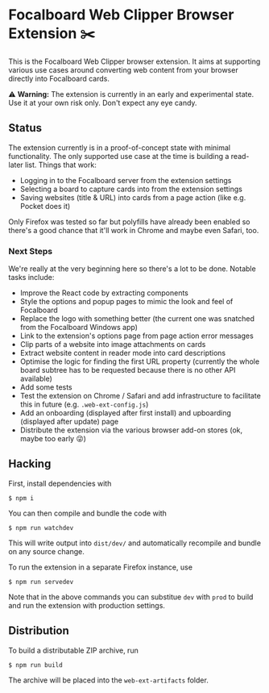 # Focalboard Web Clipper Browser Extension ✂️

This is the Focalboard Web Clipper browser extension. It aims at supporting various use cases around converting web content from your browser directly into Focalboard cards.

⚠️ **Warning:** The extension is currently in an early and experimental state. Use it at your own risk only. Don't expect any eye candy.

## Status

The extension currently is in a proof-of-concept state with minimal functionality. The only supported use case at the time is building a read-later list. Things that work:

- Logging in to the Focalboard server from the extension settings
- Selecting a board to capture cards into from the extension settings
- Saving websites (title & URL) into cards from a page action (like e.g. Pocket does it)

Only Firefox was tested so far but polyfills have already been enabled so there's a good chance that it'll work in Chrome and maybe even Safari, too.

### Next Steps

We're really at the very beginning here so there's a lot to be done. Notable tasks include:

- Improve the React code by extracting components
- Style the options and popup pages to mimic the look and feel of Focalboard
- Replace the logo with something better (the current one was snatched from the Focalboard Windows app)
- Link to the extension's options page from page action error messages
- Clip parts of a website into image attachments on cards
- Extract website content in reader mode into card descriptions
- Optimise the logic for finding the first URL property (currently the whole board subtree has to be requested because there is no other API available)
- Add some tests
- Test the extension on Chrome / Safari and add infrastructure to facilitate this in future (e.g. `.web-ext-config.js`)
- Add an onboarding (displayed after first install) and upboarding (displayed after update) page
- Distribute the extension via the various browser add-on stores (ok, maybe too early 😜)

## Hacking

First, install dependencies with

```
$ npm i
```

You can then compile and bundle the code with

```
$ npm run watchdev
```

This will write output into `dist/dev/` and automatically recompile and bundle on any source change.

To run the extension in a separate Firefox instance, use

```
$ npm run servedev
```

Note that in the above commands you can substitue `dev` with `prod` to build and run the extension with production settings.

## Distribution

To build a distributable ZIP archive, run

```
$ npm run build
```

The archive will be placed into the `web-ext-artifacts` folder.
